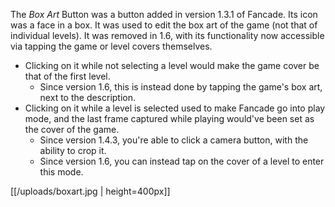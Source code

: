The *Box Art* Button was a button added in version 1.3.1 of Fancade. Its icon was a face in a box. It was used to edit the box art of the game (not that of individual levels). It was removed in 1.6, with its functionality now accessible via tapping the game or level covers themselves.

- Clicking on it while not selecting a level would make the game cover be that of the first level.
  - Since version 1.6, this is instead done by tapping the game's box art, next to the description.
- Clicking on it while a level is selected used to make Fancade go into play mode, and the last frame captured while playing would've been set as the cover of the game.
  - Since version 1.4.3, you're able to click a camera button, with the ability to crop it. 
  - Since version 1.6, you can instead tap on the cover of a level to enter this mode. 

[[/uploads/boxart.jpg | height=400px]]
